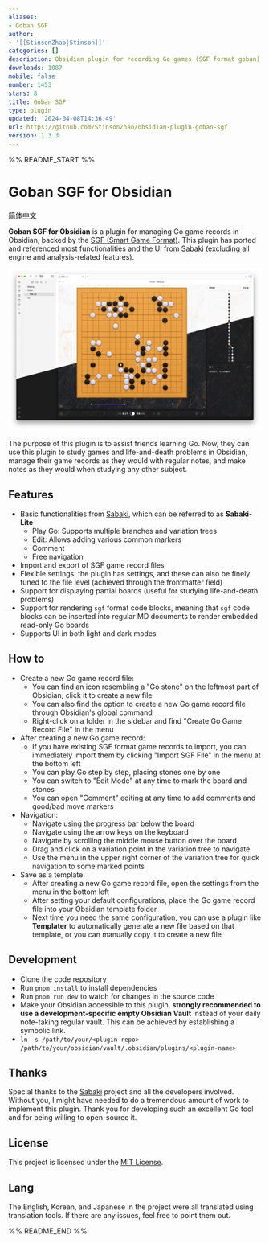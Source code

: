 ```yaml
---
aliases:
- Goban SGF
author:
- '[[StinsonZhao|Stinson]]'
categories: []
description: Obsidian plugin for recording Go games (SGF format goban).
downloads: 1087
mobile: false
number: 1453
stars: 8
title: Goban SGF
type: plugin
updated: '2024-04-08T14:36:49'
url: https://github.com/StinsonZhao/obsidian-plugin-goban-sgf
version: 1.3.3
---
```


%% README_START %%

# Goban SGF for Obsidian

[简体中文](./README_CN.md)

**Goban SGF for Obsidian** is a plugin for managing Go game records in Obsidian, backed by the [SGF (Smart Game Format)](https://en.wikipedia.org/wiki/Smart_Game_Format). This plugin has ported and referenced most functionalities and the UI from [Sabaki](https://github.com/SabakiHQ/Sabaki) (excluding all engine and analysis-related features).

![Plugin-Img](https://raw.githubusercontent.com/StinsonZhao/obsidian-plugin-goban-sgf/HEAD/assets/goban-sgf.jpg)

The purpose of this plugin is to assist friends learning Go. Now, they can use this plugin to study games and life-and-death problems in Obsidian, manage their game records as they would with regular notes, and make notes as they would when studying any other subject.


## Features
- Basic functionalities from [Sabaki](https://github.com/SabakiHQ/Sabaki), which can be referred to as **Sabaki-Lite**
  - Play Go: Supports multiple branches and variation trees
  - Edit: Allows adding various common markers
  - Comment
  - Free navigation
- Import and export of SGF game record files
- Flexible settings: the plugin has settings, and these can also be finely tuned to the file level (achieved through the frontmatter field)
- Support for displaying partial boards (useful for studying life-and-death problems)
- Support for rendering `sgf` format code blocks, meaning that `sgf` code blocks can be inserted into regular MD documents to render embedded read-only Go boards
- Supports UI in both light and dark modes


## How to
- Create a new Go game record file:
  - You can find an icon resembling a "Go stone" on the leftmost part of Obsidian; click it to create a new file
  - You can also find the option to create a new Go game record file through Obsidian's global command
  - Right-click on a folder in the sidebar and find "Create Go Game Record File" in the menu
- After creating a new Go game record:
  - If you have existing SGF format game records to import, you can immediately import them by clicking "Import SGF File" in the menu at the bottom left
  - You can play Go step by step, placing stones one by one
  - You can switch to "Edit Mode" at any time to mark the board and stones
  - You can open "Comment" editing at any time to add comments and good/bad move markers
- Navigation:
  - Navigate using the progress bar below the board
  - Navigate using the arrow keys on the keyboard
  - Navigate by scrolling the middle mouse button over the board
  - Drag and click on a variation point in the variation tree to navigate
  - Use the menu in the upper right corner of the variation tree for quick navigation to some marked points
- Save as a template:
  - After creating a new Go game record file, open the settings from the menu in the bottom left
  - After setting your default configurations, place the Go game record file into your Obsidian template folder
  - Next time you need the same configuration, you can use a plugin like **Templater** to automatically generate a new file based on that template, or you can manually copy it to create a new file


## Development
- Clone the code repository
- Run `pnpm install` to install dependencies
- Run `pnpm run dev` to watch for changes in the source code
- Make your Obsidian accessible to this plugin, **strongly recommended to use a development-specific empty Obsidian Vault** instead of your daily note-taking regular vault. This can be achieved by establishing a symbolic link.
- `ln -s /path/to/your/<plugin-repo> /path/to/your/obsidian/vault/.obsidian/plugins/<plugin-name>`


## Thanks
Special thanks to the [Sabaki](https://github.com/SabakiHQ/Sabaki) project and all the developers involved. Without you, I might have needed to do a tremendous amount of work to implement this plugin. Thank you for developing such an excellent Go tool and for being willing to open-source it.


## License
This project is licensed under the [MIT License](./LICENSE.md).


## Lang
The English, Korean, and Japanese in the project were all translated using translation tools. If there are any issues, feel free to point them out.

%% README_END %%